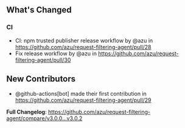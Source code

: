 <!-- Release notes generated using configuration in .github/release.yml at master -->

## What's Changed
### CI
* CI: npm trusted publisher release workflow by @azu in https://github.com/azu/request-filtering-agent/pull/28
* Fix release workflow by @azu in https://github.com/azu/request-filtering-agent/pull/30

## New Contributors
* @github-actions[bot] made their first contribution in https://github.com/azu/request-filtering-agent/pull/29

**Full Changelog**: https://github.com/azu/request-filtering-agent/compare/v3.0.0...v3.0.2
